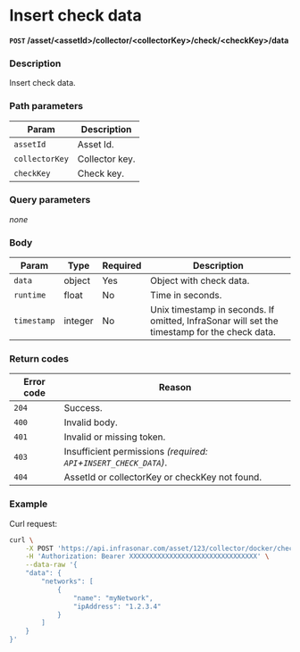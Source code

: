 # Insert check data
**`POST` /asset/<assetId\>/collector/<collectorKey\>/check/<checkKey\>/data**

### Description
Insert check data.

### Path parameters

Param               | Description
--------------------|-------------
`assetId`           | Asset Id.
`collectorKey`      | Collector key.
`checkKey`          | Check key.

### Query parameters

_none_

### Body

Param       | Type      | Required  | Description
------------|-----------|-----------|-------------
`data`      | object    | Yes       | Object with check data.
`runtime`   | float     | No        | Time in seconds.
`timestamp` | integer   | No        | Unix timestamp in seconds. If omitted, InfraSonar will set the timestamp for the check data.

### Return codes

Error code  | Reason
------------|--------
`204`       | Success.
`400`       | Invalid body.
`401`       | Invalid or missing token.
`403`       | Insufficient permissions _(required: `API`+`INSERT_CHECK_DATA`)_.
`404`       | AssetId or collectorKey or checkKey not found.


### Example
Curl request:
```bash
curl \
    -X POST 'https://api.infrasonar.com/asset/123/collector/docker/check/network/data' \
    -H 'Authorization: Bearer XXXXXXXXXXXXXXXXXXXXXXXXXXXXXXXX' \
    --data-raw '{
    "data": {
        "networks": [
            {
                "name": "myNetwork",
                "ipAddress": "1.2.3.4"
            }
        ]
    }
}'
```
